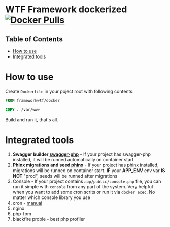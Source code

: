 # WTF Framework dockerized [![Docker Pulls](https://img.shields.io/docker/pulls/frameworkwtf/docker.svg?style=for-the-badge)](https://hub.docker.com/r/frameworkwtf/docker/)

## Table of Contents


<!-- vim-markdown-toc GFM -->

+ [How to use](#how-to-use)
+ [Integrated tools](#integrated-tools)

<!-- vim-markdown-toc -->

# How to use

Create `Dockerfile` in your poject root with following contents:

```Dockerfile
FROM frameworkwtf/docker

COPY . /var/www
```

Build and run it, that's all.

# Integrated tools

1. **Swagger builder [swagger-php](https://github.com/zircote/swagger-php)** - If your project has swagger-php installed, it will be runned automatically on container start
2. **Phinx migrations and seed [phinx](http://phinx.org)** - If your project has phinx installed, migrations will be runned on container start. **IF** your **APP_ENV** env var **IS NOT** "prod", seeds will be runned after migrations
3. Console - If your project contains `app/public/console.php` file, you can run it simple with `console` from any part of the system. Very helpful when you want to add some cron scrits or run it via `docker exec`. No matter which console library you use
4. cron - [manual](https://wiki.alpinelinux.org/wiki/Alpine_Linux:FAQ#My_cron_jobs_don.27t_run.3F)
5. nginx
6. php-fpm
7. blackfire proble - best php profiler
